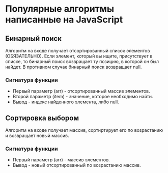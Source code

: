 # Популярные алгоритмы написанные на JavaScript

## Бинарный поиск

Алгоритм на входе получает отсортированный список элементов (ОБЯЗАТЕЛЬНО). Если элемент, который вы ищите, присутствует в списке, то бинарный поиск возвращает ту позицию, в которой он был найдет. В противном случае бинарный поиск возвращает null. 

### Сигнатура функции

* Первый параметр (arr) - отсортированный массив элементов.
* Второй параметр (item) - значение, которое необходимо найти.
* Вывод - индекс найденного элемента, либо null.

## Сортировка выбором

Алгоритм на входе получает массив, сортиртирует его по возрастанию и возвращает новый массив.

### Сигнатура функции

* Первый параметр (arr) - массив элементов.
* Вывод - новый отсортированный по возрастанию массив.